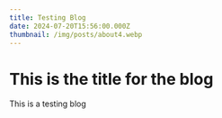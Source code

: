 ```yaml
---
title: Testing Blog
date: 2024-07-20T15:56:00.000Z
thumbnail: /img/posts/about4.webp
---
```

# **This is the title for the blog**

This is a testing blog
